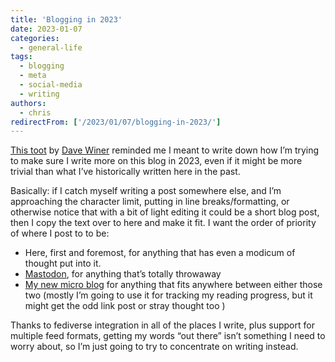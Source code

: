 ```yaml
---
title: 'Blogging in 2023'
date: 2023-01-07
categories:
  - general-life
tags:
  - blogging
  - meta
  - social-media
  - writing
authors:
  - chris
redirectFrom: ['/2023/01/07/blogging-in-2023/']
---
```


[This toot](https://mastodon.social/@davew/109648648337976715) by [Dave Winer](http://scripting.com/) reminded me I meant to write down how I’m trying to make sure I write more on this blog in 2023, even if it might be more trivial than what I’ve historically written here in the past.

Basically: if I catch myself writing a post somewhere else, and I’m approaching the character limit, putting in line breaks/formatting, or otherwise notice that with a bit of light editing it could be a short blog post, then I copy the text over to here and make it fit. I want the order of priority of where I post to to be:

- Here, first and foremost, for anything that has even a modicum of thought put into it.
- [Mastodon](https://mastodon.online/@mstrkapowski), for anything that’s totally throwaway
- [My new micro blog](https://micro.chrismcleod.dev) for anything that fits anywhere between either those two (mostly I’m going to use it for tracking my reading progress, but it might get the odd link post or stray thought too )

Thanks to fediverse integration in all of the places I write, plus support for multiple feed formats, getting my words “out there” isn’t something I need to worry about, so I’m just going to try to concentrate on writing instead.
